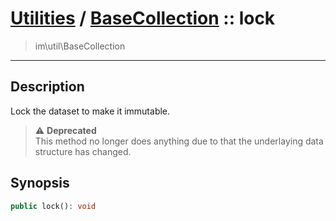 # [Utilities](util.md) / [BaseCollection](util-BaseCollection.md) :: lock
 > im\util\BaseCollection
____

## Description
Lock the dataset to make it immutable.

> :warning: **Deprecated**  
> This method no longer does anything due to that the underlaying data structure has changed.  

## Synopsis
```php
public lock(): void
```
